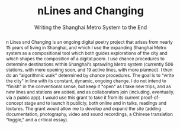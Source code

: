 ---
pid: nlines
title: nLines and Changing
subtitle: Writing the Shanghai Metro System to the End
category: DH Seed Grant Recipient
tags:
- Urban Humanities
- Exhibitions
cohort_year: '2022'
abstract: 'n Lines and Changing is an ongoing digital poetry project that arises from
  nearly 15 years of living in Shanghai, and which I use the expanding Shanghai Metro
  system as a compositional tool which both guides explorations of the city and which
  shapes the composition of a digital poem. I use chance procedures to determine destinations
  within Shanghai''s sprawling Metro system (currently 506 stations, with more opening
  soon, and 19 active lines, with more planned). I then do an "algorithmic walk" determined
  by chance procedures. The goal is to "write the city" in line with its constant,
  dynamic, ongoing change. I do not intend to "finish" in the conventional sense,
  but keep it "open" as I take new trips, and as new lines and stations are added,
  and as collaborators join (including, eventually, via a public app). I would use
  this grant to take it from its current proof-of-concept stage and to launch it publicly,
  both online and in talks, readings and lectures. The grant would allow me to develop
  and expand the site (adding documentation, photography, video and sound recordings,
  a Chinese translation "toggle," and a critical essay). '
pis:
- perry
layout: project
---